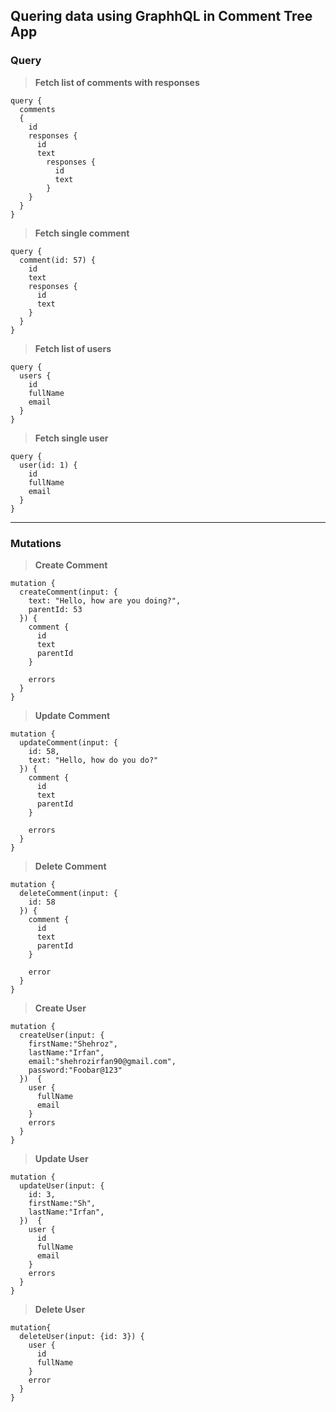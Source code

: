 ## Quering data using GraphhQL in Comment Tree App

### Query

> **Fetch list of comments with responses**

```
query {
  comments
  {
    id
    responses {
      id
      text
        responses {
          id
          text
        }
    }
  }
}

```

> **Fetch single comment**

```
query {
  comment(id: 57) {
    id
    text
    responses {
      id
      text
    }
  }
}
```

> **Fetch list of users**

```
query {
  users {
    id
    fullName
    email
  }
}
```

> **Fetch single user**

```
query {
  user(id: 1) {
    id
    fullName
    email
  }
}
```

---

### Mutations

> **Create Comment**

```
mutation {
  createComment(input: {
    text: "Hello, how are you doing?",
    parentId: 53
  }) {
    comment {
      id
      text
      parentId
    }
    
    errors
  }
}
```
> **Update Comment**

```
mutation {
  updateComment(input: {
    id: 58,
    text: "Hello, how do you do?"
  }) {
    comment {
      id
      text
      parentId
    }
    
    errors
  }
}
```
> **Delete Comment**

```
mutation {
  deleteComment(input: {
    id: 58
  }) {
    comment {
      id
      text
      parentId
    }
    
    error
  }
}
```

> **Create User**

```
mutation {
  createUser(input: {
    firstName:"Shehroz",
    lastName:"Irfan",
    email:"shehrozirfan90@gmail.com",
    password:"Foobar@123"
  })  {
    user {
      fullName
      email
    }
    errors
  }
}
```

> **Update User**

```
mutation {
  updateUser(input: {
    id: 3,
    firstName:"Sh",
    lastName:"Irfan",
  })  {
    user {
      id
      fullName
      email
    }
    errors
  }
}
```

> **Delete User**

```
mutation{
  deleteUser(input: {id: 3}) {
    user {
      id
      fullName
    }
    error
  }
}
```
